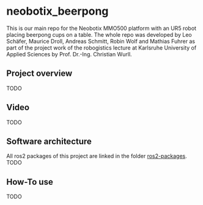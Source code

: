 # neobotix_beerpong
This is our main repo for the Neobotix MMO500 platform with an UR5 robot placing beerpong cups on a table. The whole repo was developed by Leo Schäfer, Maurice Droll, Andreas Schmitt, Robin Wolf and Mathias Fuhrer as part of the project work of the robogistics lecture at Karlsruhe University of Applied Sciences by Prof. Dr.-Ing. Christian Wurll.

## Project overview
TODO

## Video
TODO

## Software architecture
All ros2 packages of this project are linked in the folder [ros2-packages](https://github.com/mathias31415/neobotix_beerpong/tree/main/ros2-packages).
TODO

## How-To use
TODO
